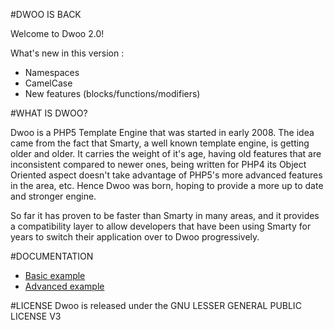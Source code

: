 #DWOO IS BACK

Welcome to Dwoo 2.0!

What's new in this version :
* Namespaces
* CamelCase
* New features (blocks/functions/modifiers)


#WHAT IS DWOO?

Dwoo is a PHP5 Template Engine that was started in early 2008. The idea came
from the fact that Smarty, a well known template engine, is getting older and
older. It carries the weight of it's age, having old features that are
inconsistent compared to newer ones, being written for PHP4 its Object
Oriented aspect doesn't take advantage of PHP5's more advanced features in
the area, etc. Hence Dwoo was born, hoping to provide a more up to date and
stronger engine.

So far it has proven to be faster than Smarty in many areas, and it provides
a compatibility layer to allow developers that have been using Smarty for
years to switch their application over to Dwoo progressively.

#DOCUMENTATION
* [Basic example](https://github.com/emulienfou/dwoo2/wiki/Basic-example)
* [Advanced example](https://github.com/emulienfou/dwoo2/wiki/Advanced-example)

#LICENSE
Dwoo is released under the GNU LESSER GENERAL PUBLIC LICENSE V3
